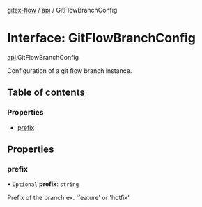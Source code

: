 [gitex-flow](../README.md) / [api](../modules/api.md) / GitFlowBranchConfig

# Interface: GitFlowBranchConfig

[api](../modules/api.md).GitFlowBranchConfig

Configuration of a git flow branch instance.

## Table of contents

### Properties

- [prefix](api.gitflowbranchconfig.md#prefix)

## Properties

### prefix

• `Optional` **prefix**: `string`

Prefix of the branch ex. 'feature' or 'hotfix'.
